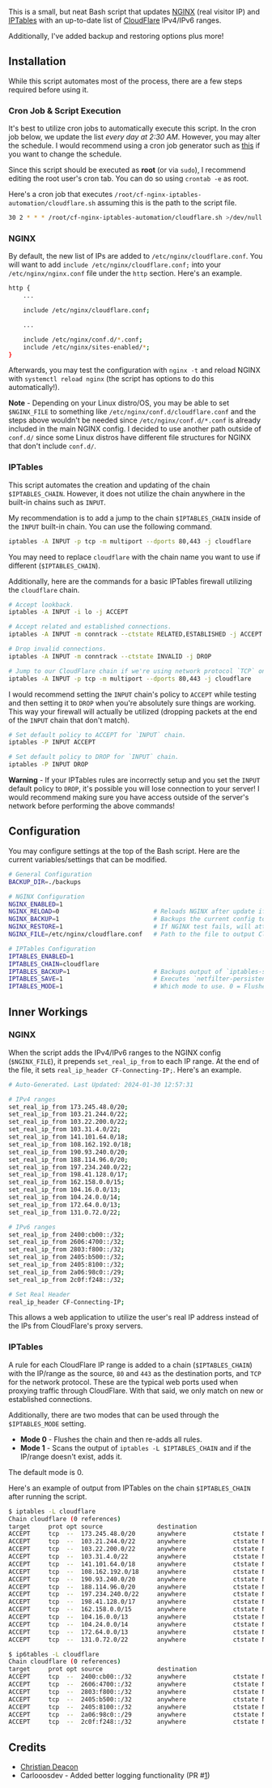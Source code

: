This is a small, but neat Bash script that updates [NGINX](https://www.nginx.com/) (real visitor IP) and [IPTables](https://en.wikipedia.org/wiki/Iptables) with an up-to-date list of [CloudFlare](https://www.cloudflare.com/) IPv4/IPv6 ranges.

Additionally, I've added backup and restoring options plus more!

## Installation
While this script automates most of the process, there are a few steps required before using it.

### Cron Job & Script Execution
It's best to utilize cron jobs to automatically execute this script. In the cron job below, we update the list *every day at 2:30 AM*. However, you may alter the schedule. I would recommend using a cron job generator such as [this](https://crontab.guru/) if you want to change the schedule.

Since this script should be executed as **root** (or via `sudo`), I recommend editing the root user's cron tab. You can do so using `crontab -e` as root.

Here's a cron job that executes `/root/cf-nginx-iptables-automation/cloudflare.sh` assuming this is the path to the script file.

```bash
30 2 * * * /root/cf-nginx-iptables-automation/cloudflare.sh >/dev/null 2>&1
```

### NGINX
By default, the new list of IPs are added to `/etc/nginx/cloudflare.conf`. You will want to add `include /etc/nginx/cloudflare.conf;` into your `/etc/nginx/nginx.conf` file under the `http` section. Here's an example.

```bash
http {
    ...

	include /etc/nginx/cloudflare.conf;

    ...

	include /etc/nginx/conf.d/*.conf;
	include /etc/nginx/sites-enabled/*;
}
```

Afterwards, you may test the configuration with `nginx -t` and reload NGINX with `systemctl reload nginx` (the script has options to do this automatically!).

**Note** - Depending on your Linux distro/OS, you may be able to set `$NGINX_FILE` to something like `/etc/nginx/conf.d/cloudflare.conf` and the steps above wouldn't be needed since `/etc/nginx/conf.d/*.conf` is already included in the main NGINX config. I decided to use another path outside of `conf.d/` since some Linux distros have different file structures for NGINX that don't include `conf.d/`.

### IPTables
This script automates the creation and updating of the chain `$IPTABLES_CHAIN`. However, it does not utilize the chain anywhere in the built-in chains such as `INPUT`.

My recommendation is to add a jump to the chain `$IPTABLES_CHAIN` inside of the `INPUT` built-in chain. You can use the following command.

```bash
iptables -A INPUT -p tcp -m multiport --dports 80,443 -j cloudflare
```

You may need to replace `cloudflare` with the chain name you want to use if different (`$IPTABLES_CHAIN`).

Additionally, here are the commands for a basic IPTables firewall utilizing the `cloudflare` chain.

```bash
# Accept lookback.
iptables -A INPUT -i lo -j ACCEPT

# Accept related and established connections.
iptables -A INPUT -m conntrack --ctstate RELATED,ESTABLISHED -j ACCEPT

# Drop invalid connections.
iptables -A INPUT -m conntrack --ctstate INVALID -j DROP

# Jump to our CloudFlare chain if we're using network protocol `TCP` on destination ports 80 and 443.
iptables -A INPUT -p tcp -m multiport --dports 80,443 -j cloudflare
```

I would recommend setting the `INPUT` chain's policy to `ACCEPT` while testing and then setting it to `DROP` when you're absolutely sure things are working. This way your firewall will actually be utilized (dropping packets at the end of the `INPUT` chain that don't match).

```bash
# Set default policy to ACCEPT for `INPUT` chain.
iptables -P INPUT ACCEPT

# Set default policy to DROP for `INPUT` chain.
iptables -P INPUT DROP
```

**Warning** - If your IPTables rules are incorrectly setup and you set the `INPUT` default policy to `DROP`, it's possible you will lose connection to your server! I would recommend making sure you have access outside of the server's network before performing the above commands!

## Configuration
You may configure settings at the top of the Bash script. Here are the current variables/settings that can be modified.

```bash
# General Configuration
BACKUP_DIR=./backups

# NGINX Configuration
NGINX_ENABLED=1
NGINX_RELOAD=0                          # Reloads NGINX after update if test is successful.
NGINX_BACKUP=1                          # Backups the current config to `$NGINX_BACKUP/nginx_$dateSimple.bak`.
NGINX_RESTORE=1                         # If NGINX test fails, will attempt to restore file. Make sure `$NGINX_BACKUP` is enabled!
NGINX_FILE=/etc/nginx/cloudflare.conf   # Path to the file to output CloudFlare configuration to. This should be the file included in your NGINX config.

# IPTables Configuration
IPTABLES_ENABLED=1
IPTABLES_CHAIN=cloudflare
IPTABLES_BACKUP=1                       # Backups output of `iptables-save` to `$BACKUPS_DIR/iptables_$dateSimple.bak`. 
IPTABLES_SAVE=1                         # Executes `netfilter-persistent save` when finished so rules are re-added on reboot. You must have the `iptables-persistent` package or something similar installed.
IPTABLES_MODE=1                         # Which mode to use. 0 = Flushes chain and re-adds all rules. > 0 = Scans output of `iptables -L <chain>` and if the IP range doesn't exist, adds it.
```

## Inner Workings
### NGINX
When the script adds the IPv4/IPv6 ranges to the NGINX config (`$NGINX_FILE`), it prepends `set_real_ip_from` to each IP range. At the end of the file, it sets `real_ip_header CF-Connecting-IP;`. Here's an example.

```bash
# Auto-Generated. Last Updated: 2024-01-30 12:57:31

# IPv4 ranges
set_real_ip_from 173.245.48.0/20;
set_real_ip_from 103.21.244.0/22;
set_real_ip_from 103.22.200.0/22;
set_real_ip_from 103.31.4.0/22;
set_real_ip_from 141.101.64.0/18;
set_real_ip_from 108.162.192.0/18;
set_real_ip_from 190.93.240.0/20;
set_real_ip_from 188.114.96.0/20;
set_real_ip_from 197.234.240.0/22;
set_real_ip_from 198.41.128.0/17;
set_real_ip_from 162.158.0.0/15;
set_real_ip_from 104.16.0.0/13;
set_real_ip_from 104.24.0.0/14;
set_real_ip_from 172.64.0.0/13;
set_real_ip_from 131.0.72.0/22;

# IPv6 ranges
set_real_ip_from 2400:cb00::/32;
set_real_ip_from 2606:4700::/32;
set_real_ip_from 2803:f800::/32;
set_real_ip_from 2405:b500::/32;
set_real_ip_from 2405:8100::/32;
set_real_ip_from 2a06:98c0::/29;
set_real_ip_from 2c0f:f248::/32;

# Set Real Header
real_ip_header CF-Connecting-IP;
```

This allows a web application to utilize the user's real IP address instead of the IPs from CloudFlare's proxy servers.

### IPTables
A rule for each CloudFlare IP range is added to a chain (`$IPTABLES_CHAIN`) with the IP/range as the source, `80` and `443` as the destination ports, and `TCP` for the network protocol. These are the typical web ports used when proxying traffic through CloudFlare. With that said, we only match on new or established connections.

Additionally, there are two modes that can be used through the `$IPTABLES_MODE` setting.

* **Mode 0** - Flushes the chain and then re-adds all rules.
* **Mode 1** - Scans the output of `iptables -L $IPTABLES_CHAIN` and if the IP/range doesn't exist, adds it.

The default mode is 0.

Here's an example of output from IPTables on the chain `$IPTABLES_CHAIN` after running the script.

```bash
$ iptables -L cloudflare
Chain cloudflare (0 references)
target     prot opt source               destination         
ACCEPT     tcp  --  173.245.48.0/20      anywhere             ctstate NEW,ESTABLISHED multiport dports http,https
ACCEPT     tcp  --  103.21.244.0/22      anywhere             ctstate NEW,ESTABLISHED multiport dports http,https
ACCEPT     tcp  --  103.22.200.0/22      anywhere             ctstate NEW,ESTABLISHED multiport dports http,https
ACCEPT     tcp  --  103.31.4.0/22        anywhere             ctstate NEW,ESTABLISHED multiport dports http,https
ACCEPT     tcp  --  141.101.64.0/18      anywhere             ctstate NEW,ESTABLISHED multiport dports http,https
ACCEPT     tcp  --  108.162.192.0/18     anywhere             ctstate NEW,ESTABLISHED multiport dports http,https
ACCEPT     tcp  --  190.93.240.0/20      anywhere             ctstate NEW,ESTABLISHED multiport dports http,https
ACCEPT     tcp  --  188.114.96.0/20      anywhere             ctstate NEW,ESTABLISHED multiport dports http,https
ACCEPT     tcp  --  197.234.240.0/22     anywhere             ctstate NEW,ESTABLISHED multiport dports http,https
ACCEPT     tcp  --  198.41.128.0/17      anywhere             ctstate NEW,ESTABLISHED multiport dports http,https
ACCEPT     tcp  --  162.158.0.0/15       anywhere             ctstate NEW,ESTABLISHED multiport dports http,https
ACCEPT     tcp  --  104.16.0.0/13        anywhere             ctstate NEW,ESTABLISHED multiport dports http,https
ACCEPT     tcp  --  104.24.0.0/14        anywhere             ctstate NEW,ESTABLISHED multiport dports http,https
ACCEPT     tcp  --  172.64.0.0/13        anywhere             ctstate NEW,ESTABLISHED multiport dports http,https
ACCEPT     tcp  --  131.0.72.0/22        anywhere             ctstate NEW,ESTABLISHED multiport dports http,https

$ ip6tables -L cloudflare
Chain cloudflare (0 references)
target     prot opt source               destination         
ACCEPT     tcp  --  2400:cb00::/32       anywhere             ctstate NEW,ESTABLISHED multiport dports http,https
ACCEPT     tcp  --  2606:4700::/32       anywhere             ctstate NEW,ESTABLISHED multiport dports http,https
ACCEPT     tcp  --  2803:f800::/32       anywhere             ctstate NEW,ESTABLISHED multiport dports http,https
ACCEPT     tcp  --  2405:b500::/32       anywhere             ctstate NEW,ESTABLISHED multiport dports http,https
ACCEPT     tcp  --  2405:8100::/32       anywhere             ctstate NEW,ESTABLISHED multiport dports http,https
ACCEPT     tcp  --  2a06:98c0::/29       anywhere             ctstate NEW,ESTABLISHED multiport dports http,https
ACCEPT     tcp  --  2c0f:f248::/32       anywhere             ctstate NEW,ESTABLISHED multiport dports http,https
```

## Credits
* [Christian Deacon](https://github.com/gamemann)
* Carlooosdev - Added better logging functionality (PR #[1](https://github.com/gamemann/cf-nginx-iptables-automation/pull/1))